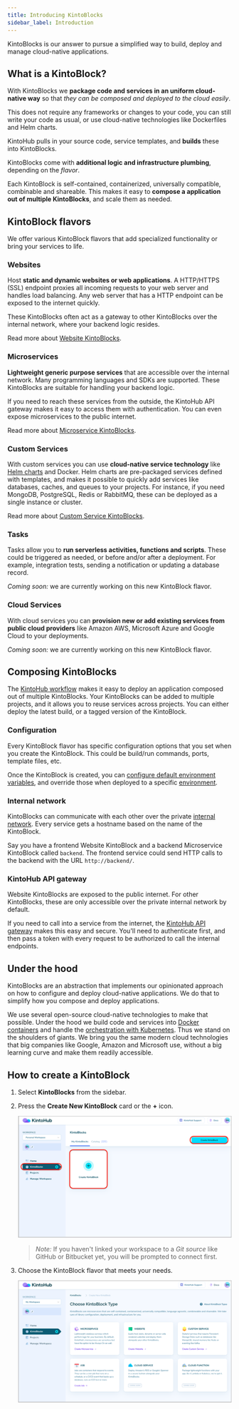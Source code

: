 ```yaml
---
title: Introducing KintoBlocks
sidebar_label: Introduction
---
```


KintoBlocks is our answer to pursue a simplified way to build, deploy and manage cloud-native applications.

## What is a KintoBlock?

With KintoBlocks we __package code and services in an uniform cloud-native way__ so that _they can be composed and deployed to the cloud easily_.

This does not require any frameworks or changes to your code, you can still write your code as usual, or use cloud-native technologies like Dockerfiles and Helm charts.

KintoHub pulls in your source code, service templates, and __builds__ these into KintoBlocks.

KintoBlocks come with __additional logic and infrastructure plumbing__, depending on the _flavor_.

Each KintoBlock is self-contained, containerized, universally compatible, combinable and shareable. This makes it easy to __compose a application out of multiple KintoBlocks__, and scale them as needed.

## KintoBlock flavors

We offer various KintoBlock flavors that add specialized functionality or bring your services to life.

### Websites

Host __static and dynamic websites or web applications__. A HTTP/HTTPS (SSL) endpoint proxies all incoming requests to your web server and handles load balancing. Any web server that has a HTTP endpoint can be exposed to the internet quickly.

These KintoBlocks often act as a gateway to other KintoBlocks over the internal network, where your backend logic resides.

Read more about [Website KintoBlocks](websites.md).

### Microservices

__Lightweight generic purpose services__ that are accessible over the internal network. Many programming languages and SDKs are supported. These KintoBlocks are suitable for handling your backend logic.

If you need to reach these services from the outside, the KintoHub API gateway makes it easy to access them with authentication. You can even expose microservices to the public internet.

Read more about [Microservice KintoBlocks](microservices.md).

### Custom Services

With custom services you can use __cloud-native service technology__ like [Helm charts](https://helm.sh) and Docker. Helm charts are pre-packaged services defined with templates, and makes it possible to quickly add services like databases, caches, and queues to your projects. For instance, if you need MongoDB, PostgreSQL, Redis or RabbitMQ, these can be deployed as a single instance or cluster.

Read more about [Custom Service KintoBlocks](custom-services.md).

### Tasks

Tasks allow you to __run serverless activities, functions and scripts__. These could be triggered as needed, or before and/or after a deployment. For example, integration tests, sending a notification or updating a database record.

_Coming soon:_ we are currently working on this new KintoBlock flavor.

### Cloud Services

With cloud services you can __provision new or add existing services from public cloud providers__ like Amazon AWS, Microsoft Azure and Google Cloud to your deployments.

_Coming soon:_ we are currently working on this new KintoBlock flavor.

## Composing KintoBlocks

The [KintoHub workflow](introduction/kintohub-workflow.md) makes it easy to deploy an application composed out of multiple KintoBlocks. Your KintoBlocks can be added to multiple projects, and it allows you to reuse services across projects. You can either deploy the latest build, or a tagged version of the KintoBlock.

### Configuration

Every KintoBlock flavor has specific configuration options that you set when you create the KintoBlock. This could be build/run commands, ports, template files, etc.

Once the KintoBlock is created, you can [configure default environment variables](deployments/configure-kintoblocks.md), and override those when deployed to a specific [environment](deployments/environments.md).

### Internal network

KintoBlocks can communicate with each other over the private [internal network](features/operating/accessing-endpoints.md). Every service gets a hostname based on the name of the KintoBlock.

Say you have a frontend Website KintoBlock and a backend Microservice KintoBlock called `backend`. The frontend service could send HTTP calls to the backend with the URL `http://backend/`.

### KintoHub API gateway

Website KintoBlocks are exposed to the public internet. For other KintoBlocks, these are only accessible over the private internal network by default.

If you need to call into a service from the internet, the [KintoHub API gateway](features/operating/accessing-endpoints.md) makes this easy and secure. You'll need to authenticate first, and then pass a token with every request to be authorized to call the internal endpoints. 

## Under the hood

KintoBlocks are an abstraction that implements our opinionated approach on how to configure and deploy cloud-native applications. We do that to simplify how you compose and deploy applications.

We use several open-source cloud-native technologies to make that possible. Under the hood we build code and services into [Docker containers](https://www.docker.com/resources/what-container) and handle the [orchestration with Kubernetes](https://kubernetes.io). Thus we stand on the shoulders of giants. We bring you the same modern cloud technologies that big companies like Google, Amazon and Microsoft use, without a big learning curve and make them readily accessible.

## How to create a KintoBlock 

1. Select __KintoBlocks__ from the sidebar.

2. Press the __Create New KintoBlock__ card or the __+__ icon.

   ![Screenshot](/docs/assets/kb-create-options.png)

   > _Note:_ If you haven't linked your workspace to a _Git source_ like GitHub or Bitbucket yet, you will be prompted to connect first.

3. Choose the KintoBlock flavor that meets your needs.

   ![Screenshot](/docs/assets/select-kb-flavour.png)
